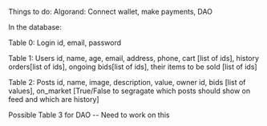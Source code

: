 Things to do:
Algorand: Connect wallet, make payments, DAO

In the database:

Table 0: Login
id, email, password

Table 1: Users
id, name, age, email, address, phone, cart [list of ids], history orders[list of ids], ongoing bids[list of ids], their items to be sold [list of ids]

Table 2: Posts
id, name, image, description, value, owner id, bids [list of values], on_market [True/False to segragate which posts should show on feed and which are history]

Possible Table 3 for DAO -- Need to work on this